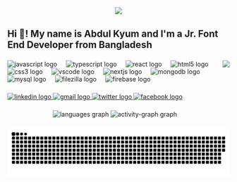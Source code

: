 <div align="center">
  <img height="200" src="https://i.ibb.co.com/bg1m0W9/github-Bannerf.jpg"  />
</div>

###

<h2 align="left">Hi 👋! My name is Abdul Kyum and I'm a  Jr. Font End Developer from Bangladesh</h2>

###

<img align="right" height="150" src="https://i.ibb.co.com/GVJVBJM/Profile1.jpg"  />

###

<div align="left">
  <img src="https://cdn.jsdelivr.net/gh/devicons/devicon/icons/javascript/javascript-original.svg" height="30" alt="javascript logo"  />
  <img width="12" />
  <img src="https://cdn.jsdelivr.net/gh/devicons/devicon/icons/typescript/typescript-original.svg" height="30" alt="typescript logo"  />
  <img width="12" />
  <img src="https://cdn.jsdelivr.net/gh/devicons/devicon/icons/react/react-original.svg" height="30" alt="react logo"  />
  <img width="12" />
  <img src="https://cdn.jsdelivr.net/gh/devicons/devicon/icons/html5/html5-original.svg" height="30" alt="html5 logo"  />
  <img width="12" />
  <img src="https://cdn.jsdelivr.net/gh/devicons/devicon/icons/css3/css3-original.svg" height="30" alt="css3 logo"  />
  <img width="12" />
  <img src="https://cdn.jsdelivr.net/gh/devicons/devicon/icons/vscode/vscode-original.svg" height="30" alt="vscode logo"  />
  <img width="12" />
  <img src="https://cdn.jsdelivr.net/gh/devicons/devicon/icons/nextjs/nextjs-original.svg" height="30" alt="nextjs logo"  />
  <img width="12" />
  <img src="https://cdn.jsdelivr.net/gh/devicons/devicon/icons/mongodb/mongodb-original.svg" height="30" alt="mongodb logo"  />
  <img width="12" />
  <img src="https://cdn.jsdelivr.net/gh/devicons/devicon/icons/mysql/mysql-original.svg" height="30" alt="mysql logo"  />
  <img width="12" />
  <img src="https://cdn.jsdelivr.net/gh/devicons/devicon/icons/filezilla/filezilla-plain.svg" height="30" alt="filezilla logo"  />
  <img width="12" />
  <img src="https://cdn.jsdelivr.net/gh/devicons/devicon/icons/firebase/firebase-plain.svg" height="30" alt="firebase logo"  />
</div>

###

<div align="left">
  <a href="https://www.linkedin.com/in/md-abdul-kyum-6ba2ba328/" target="_blank">
    <img src="https://img.shields.io/static/v1?message=LinkedIn&logo=linkedin&label=&color=0077B5&logoColor=white&labelColor=&style=plastic" height="35" alt="linkedin logo"  />
  </a>
  <a href="https://mail.google.com/mail/?view=cm&to=kyummdabdul@gmail.com" target="_blank">
    <img src="https://img.shields.io/static/v1?message=Gmail&logo=gmail&label=&color=D14836&logoColor=white&labelColor=&style=plastic" height="35" alt="gmail logo"  />
  </a>
  <a href="https://x.com/kyummdabdul" target="_blank">
    <img src="https://img.shields.io/static/v1?message=Twitter&logo=twitter&label=&color=1DA1F2&logoColor=white&labelColor=&style=plastic" height="35" alt="twitter logo"  />
  </a>
  <a href="https://web.facebook.com/mdabdulkyum5325/" target="_blank">
    <img src="https://img.shields.io/static/v1?message=Facebook&logo=facebook&label=&color=1877F2&logoColor=white&labelColor=&style=plastic" height="35" alt="facebook logo"  />
  </a>
</div>

###
<div align="center">
  <img src="https://github-readme-stats.vercel.app/api/top-langs?username=mdabdulkyum1&locale=en&hide_title=false&layout=compact&card_width=320&langs_count=5&theme=dracula&hide_border=false&order=2" height="150" alt="languages graph"  />
  <img src="https://github-readme-activity-graph.vercel.app/graph?username=mdabdulkyum1&radius=16&theme=react&area=true&order=5" height="300" alt="activity-graph graph"  />
</div>

###

<picture>
  <source media="(prefers-color-scheme: dark)" srcset="https://raw.githubusercontent.com/mdabdulkyum1/mdabdulkyum1/output/github-snake-dark.svg" />
  <source media="(prefers-color-scheme: light)" srcset="https://raw.githubusercontent.com/mdabdulkyum1/mdabdulkyum1/output/github-snake.svg" />
  <img alt="Snake animation" src="https://raw.githubusercontent.com/mdabdulkyum1/mdabdulkyum1/output/github-snake.svg" />
</picture>

###


